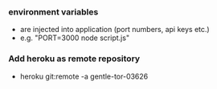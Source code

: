 
### environment variables
  - are injected into application (port numbers, api keys etc.)
  - e.g. "PORT=3000 node script.js"

### Add heroku as remote repository
- heroku git:remote -a gentle-tor-03626
